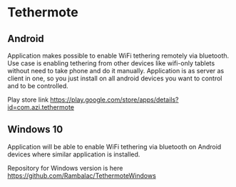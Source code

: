 Tethermote
==========

Android
-------
Application makes possible to enable WiFi tethering remotely via bluetooth. 
Use case is enabling tethering from other devices like wifi-only tablets without need to take phone and do it manually.
Application is as server as client in one, so you just install on all android devices you want to control and to be controlled.

Play store link https://play.google.com/store/apps/details?id=com.azi.tethermote

Windows 10
----------

Application will be able to enable WiFi tethering via bluetooth on Android devices where similar application is installed.

Repository for Windows version is here https://github.com/Rambalac/TethermoteWindows

